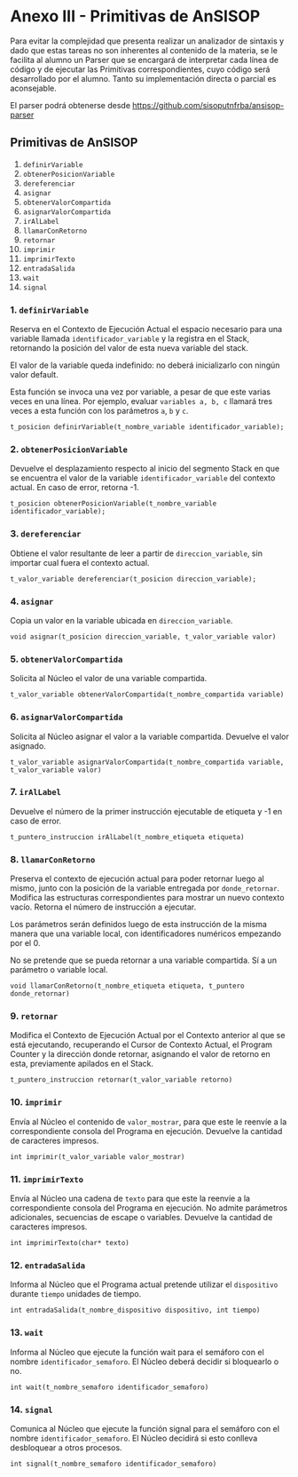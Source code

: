 # Anexo III - Primitivas de AnSISOP

Para evitar la complejidad que presenta realizar un analizador de sintaxis y dado que estas tareas no son inherentes al contenido de la materia, se le facilita al alumno un Parser que se encargará de interpretar cada línea de código y de ejecutar las Primitivas correspondientes, cuyo código será desarrollado por el alumno. Tanto su implementación directa o parcial es aconsejable.

El parser podrá obtenerse desde https://github.com/sisoputnfrba/ansisop-parser

## Primitivas de AnSISOP
1. `definirVariable`
1. `obtenerPosicionVariable`
1. `dereferenciar`
1. `asignar`
1. `obtenerValorCompartida`
1. `asignarValorCompartida`
1. `irAlLabel`
1. `llamarConRetorno`
1. `retornar`
1. `imprimir`
1. `imprimirTexto`
1. `entradaSalida`
1. `wait`
1. `signal`

### 1. `definirVariable`

Reserva en el Contexto de Ejecución Actual el espacio necesario para una variable llamada `identificador_variable` y la registra en el Stack, retornando la posición del valor de esta nueva variable del stack.

El valor de la variable queda indefinido: no deberá inicializarlo con ningún valor default.

Esta función se invoca una vez por variable, a pesar de que este varias veces en una línea. Por ejemplo, evaluar `variables a, b, c` llamará tres veces a esta función con los parámetros `a`, `b` y `c`.

```
t_posicion definirVariable(t_nombre_variable identificador_variable);
```

### 2. `obtenerPosicionVariable`

Devuelve el desplazamiento respecto al inicio del segmento Stack en que se encuentra el valor de la variable `identificador_variable` del contexto actual. En caso de error, retorna -1.

```
t_posicion obtenerPosicionVariable(t_nombre_variable identificador_variable);
```

### 3. `dereferenciar`

Obtiene el valor resultante de leer a partir de `direccion_variable`, sin importar cual fuera el contexto actual.

```
t_valor_variable dereferenciar(t_posicion direccion_variable);
```

### 4. `asignar`

Copia un valor en la variable ubicada en `direccion_variable`.

```
void asignar(t_posicion direccion_variable, t_valor_variable valor)
```

### 5. `obtenerValorCompartida`

Solicita al Núcleo el valor de una variable compartida.

```
t_valor_variable obtenerValorCompartida(t_nombre_compartida variable)
```

### 6. `asignarValorCompartida`

Solicita al Núcleo asignar el valor a la variable compartida. Devuelve el valor asignado.

```
t_valor_variable asignarValorCompartida(t_nombre_compartida variable, t_valor_variable valor)
```

### 7. `irAlLabel`

Devuelve el número de la primer instrucción ejecutable de etiqueta y -1 en caso de error.

```
t_puntero_instruccion irAlLabel(t_nombre_etiqueta etiqueta)
```

### 8. `llamarConRetorno`

Preserva el contexto de ejecución actual para poder retornar luego al mismo, junto con la posición de la variable entregada por `donde_retornar`. Modifica las estructuras correspondientes para mostrar un nuevo contexto vacío. Retorna el número de instrucción a ejecutar.

Los parámetros serán definidos luego de esta instrucción de la misma manera que una variable local, con identificadores numéricos empezando por el 0.

No se pretende que se pueda retornar a una variable compartida. Sí a un parámetro o variable local.

```
void llamarConRetorno(t_nombre_etiqueta etiqueta, t_puntero donde_retornar)
```

### 9. `retornar`

Modifica el Contexto de Ejecución Actual por el Contexto anterior al que se está ejecutando, recuperando el Cursor de Contexto Actual, el Program Counter y la dirección donde retornar, asignando el valor de retorno en esta, previamente apilados en el Stack.

```
t_puntero_instruccion retornar(t_valor_variable retorno)
```

### 10. `imprimir`

Envía al Núcleo el contenido de `valor_mostrar`, para que este le reenvíe a la correspondiente consola del Programa en ejecución. Devuelve la cantidad de caracteres impresos.

```
int imprimir(t_valor_variable valor_mostrar)
```

### 11. `imprimirTexto`

Envía al Núcleo una cadena de `texto` para que este la reenvíe a la correspondiente consola del Programa en ejecución. No admite parámetros adicionales, secuencias de escape o variables. Devuelve la cantidad de caracteres impresos.

```
int imprimirTexto(char* texto)
```

### 12. `entradaSalida`

Informa al Núcleo que el Programa actual pretende utilizar el `dispositivo` durante `tiempo` unidades de tiempo.

```
int entradaSalida(t_nombre_dispositivo dispositivo, int tiempo)
```

### 13. `wait`

Informa al Núcleo que ejecute la función wait para el semáforo con el nombre `identificador_semaforo`. El Núcleo deberá decidir si bloquearlo o no.

```
int wait(t_nombre_semaforo identificador_semaforo)
```

### 14. `signal`

Comunica al Núcleo que ejecute la función signal para el semáforo con el nombre `identificador_semaforo`. El Núcleo decidirá si esto conlleva desbloquear a otros procesos.

```
int signal(t_nombre_semaforo identificador_semaforo)
```
